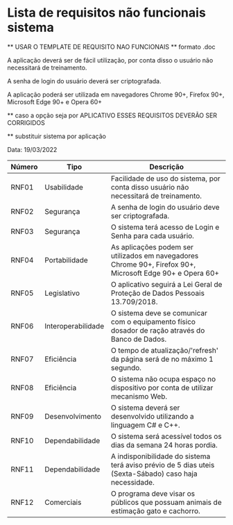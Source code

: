 # Lista de requisitos não funcionais sistema
** USAR O TEMPLATE DE REQUISITO NAO FUNCIONAIS
** formato .doc




A aplicação deverá ser de fácil utilização, por conta disso o usuário não necessitará de treinamento.


A senha de login do usuário deverá ser criptografada.                    


A aplicação poderá ser  utilizada em navegadores Chrome 90+, Firefox 90+, Microsoft Edge 90+ e Opera 60+


** caso a opção seja por APLICATIVO ESSES REQUISITOS DEVERÃO SER CORRIGIDOS


** substituir sistema por aplicação

Data: 19/03/2022

| Número | Tipo               | Descrição                                                                                                 |
| ------ | ------------------ | --------------------------------------------------------------------------------------------------------- |
| RNF01  | Usabilidade        | Facilidade de uso do sistema, por conta disso usuário não necessitará de treinamento.                     |
| RNF02  | Segurança          | A senha de login do usuário deve ser criptografada.                                                       |
| RNF03  | Segurança          | O sistema terá acesso de Login e Senha para cada usuário.                                                 |
| RNF04  | Portabilidade      | As aplicações podem ser utilizados em navegadores Chrome 90+, Firefox 90+, Microsoft Edge 90+ e Opera 60+ |
| RNF05  | Legislativo        | O aplicativo seguirá a Lei Geral de Proteção de Dados Pessoais 13.709/2018.                               |
| RNF06  | Interoperabilidade | O sistema deve se comunicar com o equipamento físico dosador de ração através do Banco de Dados.          |
| RNF07  | Eficiência         | O tempo de atualização/'refresh' da página será de no máximo 1 segundo.                                   |
| RNF08  | Eficiência         | O sistema não ocupa espaço no dispositivo por conta de utilizar mecanismo Web.                           |
| RNF09  | Desenvolvimento    | O sistema deverá ser desenvolvido utilizando a linguagem C# e C++.                                        |
| RNF10  | Dependabilidade    | O sistema será acessível todos os dias da semana 24 horas pordia.                                         |
| RNF11  | Dependabilidade    | A indisponibilidade do sistema terá aviso prévio de 5 dias uteis (Sexta-Sábado) caso haja necessidade.    |
| RNF12  | Comerciais         | O programa deve visar os públicos que possuam animais de estimação gato e cachorro.                       |

